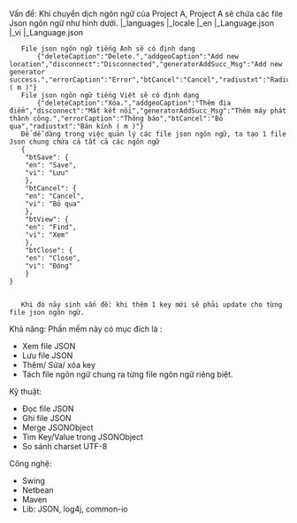 ﻿
Vấn đề:
       Khi chuyển dịch ngôn ngữ của Project A, Project A sẽ chứa các file Json ngôn ngữ như hình dưới.
       |_languages
	       |_locale
			|_en
				|_Language.json
			|_vi
				|_Language.json
       
       File json ngôn ngữ tiếng Anh sẽ có định dạng
	       {"deleteCaption":"Delete.","addgeoCaption":"Add new location","disconnect":"Disconnected","generatorAddSucc_Msg":"Add new 		generator success.","errorCaption":"Error","btCancel":"Cancel","radiustxt":"Radius ( m )"}
       File json ngôn ngữ tiếng Việt sẽ có định dạng
	       {"deleteCaption":"Xóa.","addgeoCaption":"Thêm địa điểm","disconnect":"Mất kết nối","generatorAddSucc_Msg":"Thêm máy phát 		thành công.","errorCaption":"Thông báo","btCancel":"Bỏ qua","radiustxt":"Bán kính ( m )"}
       Để dễ dàng trong việc quản lý các file json ngôn ngữ, ta tạo 1 file Json chung chứa cả tất cả các ngôn ngữ 
       {
	    "btSave": {
		"en": "Save",
		"vi": "Lưu"
	    },
	    "btCancel": {
		"en": "Cancel",
		"vi": "Bỏ qua"
	    },    
	    "btView": {
		"en": "Find",
		"vi": "Xem"
	    },
	    "btClose": {
		"en": "Close",
		"vi": "Đóng"
	    }
	}

       
       Khi đó nảy sinh vấn đề: khi thêm 1 key mới sẽ phải update cho từng file json ngôn ngữ.

Khả năng:
	Phần mềm này có mục đích là :
- Xem file JSON
- Lưu file JSON
- Thêm/ Sửa/ xóa key
- Tách file ngôn ngữ chung ra từng file ngôn ngữ riêng biệt.

Kỹ thuật:
- Đọc file JSON
- Ghi file JSON
- Merge JSONObject
- Tìm Key/Value trong JSONObject
- So sánh charset UTF-8

Công nghệ:
- Swing 
- Netbean
- Maven
- Lib: JSON, log4j, common-io


